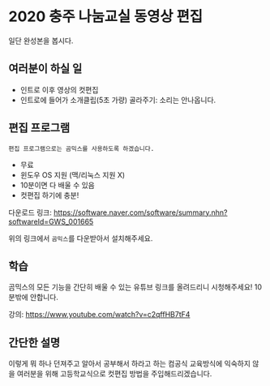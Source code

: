 # 2020 충주 나눔교실 동영상 편집

일단 완성본을 봅시다.

## 여러분이 하실 일

* 인트로 이후 영상의 컷편집
* 인트로에 들어가 소개클립(5초 가량) 골라주기: 소리는 안나옵니다.

## 편집 프로그램

```
편집 프로그램으로는 곰믹스를 사용하도록 하겠습니다.
```

* 무료
* 윈도우 OS 지원 (맥/리눅스 지원 X)
* 10분이면 다 배울 수 있음
* 컷편집 하기에 충분!

다운로드 링크: <https://software.naver.com/software/summary.nhn?softwareId=GWS_001665>

위의 링크에서 `곰믹스`를 다운받아서 설치해주세요.

## 학습

곰믹스의 모든 기능을 간단히 배울 수 있는 유튜브 링크를 올려드리니 시청해주세요! 10분밖에 안합니다.

강의: <https://www.youtube.com/watch?v=c2qffHB7tF4>

## 간단한 설명

이렇게 뭐 하나 던져주고 알아서 공부해서 하라고 하는 컴공식 교육방식에 익숙하지 않을 여러분을 위해 고등학교식으로 컷편집 방법을 주입해드리겠습니다.
